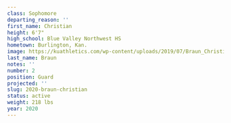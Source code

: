 ```yaml
---
class: Sophomore
departing_reason: ''
first_name: Christian
height: 6'7"
high_school: Blue Valley Northwest HS
hometown: Burlington, Kan.
image: https://kuathletics.com/wp-content/uploads/2019/07/Braun_Christian_06132019.jpg
last_name: Braun
notes: ''
number: 2
position: Guard
projected: ''
slug: 2020-braun-christian
status: active
weight: 218 lbs
year: 2020
---
```


